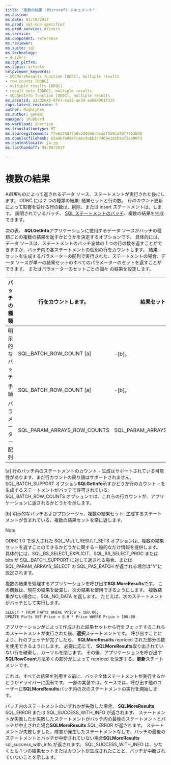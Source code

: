 ```yaml
---
title: "複数の結果 |Microsoft ドキュメント"
ms.custom: 
ms.date: 01/19/2017
ms.prod: sql-non-specified
ms.prod_service: drivers
ms.service: 
ms.component: reference
ms.reviewer: 
ms.suite: sql
ms.technology:
- drivers
ms.tgt_pltfrm: 
ms.topic: article
helpviewer_keywords:
- SQLMoreResults function [ODBC], multiple results
- row counts [ODBC]
- multiple results [ODBC]
- result sets [ODBC], multiple results
- SQLGetInfo function [ODBC], multiple results
ms.assetid: a3c32e4b-8fe7-4a33-ae39-ae664001f315
caps.latest.revision: 5
author: MightyPen
ms.author: genemi
manager: jhubbard
ms.workload: Inactive
ms.translationtype: MT
ms.sourcegitcommit: f7e6274d77a9cdd4de6cbcaef559ca99f77b3608
ms.openlocfilehash: 62a4b7edd47ca6c9a6b1c7469e18269af3ab907d
ms.contentlocale: ja-jp
ms.lasthandoff: 09/09/2017

---
```

# <a name="multiple-results"></a>複数の結果
A*結果*ものによって返されるデータ ソース、ステートメントが実行された後にします。 ODBC には 2 つの種類の結果: 結果セットと行の数。 *行のカウント*更新によって影響を受ける行の数は、削除、または insert ステートメントは、します。 説明されているバッチ、 [SQL ステートメントのバッチ](../../../odbc/reference/develop-app/batches-of-sql-statements.md)、複数の結果を生成できます。  
  
 次の表、 **SQLGetInfo**アプリケーションに使用するデータ ソースがバッチの種類ごとの複数の結果を返すかどうかを決定するオプションです。 具体的には、データ ソースは、ステートメントのバッチ全体の 1 つの行の数を返すことができますか、バッチ内の各ステートメントの個別の行をカウントします。 結果 – セットを生成するパラメーターの配列で実行された、ステートメントの場合、データ ソースが単一の結果セットのすべてのパラメーターのセットを返すことができます。 またはパラメーターのセットごとの個々 の結果を設定します。  
  
|バッチの種類|行をカウントします。|結果セット|  
|----------------|----------------|-----------------|  
|明示的なバッチ|SQL_BATCH_ROW_COUNT [a]|-[b]。|  
|手順|SQL_BATCH_ROW_COUNT [a]|-[b]。|  
|パラメーター配列|SQL_PARAM_ARRAYS_ROW_COUNTS|SQL_PARAM_ARRAYS_SELECTS|  
  
 [a] 行のバッチ内のステートメントのカウント – 生成はサポートされている可能性があります、まだ行カウントの戻り値はサポートされません。 SQL_BATCH_SUPPORT オプション**SQLGetInfo**示すかどうか行のカウント – を生成するステートメントがバッチで許可されている; SQL_BATCH_ROW_COUNTS オプションでは、これらの行カウントが、アプリケーションに返されるかどうかを示します。  
  
 [b] 明示的なバッチおよびプロシージャ、複数の結果セット: 生成するステートメントが含まれている、複数の結果セットを常に返します。  
  
> [!NOTE]  
>  ODBC 1.0 で導入された SQL_MULT_RESULT_SETS オプションは、複数の結果セットを返すことのできるかどうかに関する一般的なだけ情報を提供します。 具体的には、SQL_BS_SELECT_EXPLICIT、SQL_BS_SELECT_PROC または bits が SQL_BATCH_SUPPORT に対して返される場合、または SQL_PARAM_ARRAYS_SELECT の SQL_PAS_BATCH が返される場合は"Y"に設定されます。  
  
 複数の結果を処理するアプリケーションを呼び出す**SQLMoreResults**です。 この関数は、現在の結果を破棄し、次の結果を使用できるようにします。 複数結果がない場合に、SQL_NO_DATA を返します。 たとえば、次のステートメントがバッチとして実行します。  
  
```  
SELECT * FROM Parts WHERE Price > 100.00;  
UPDATE Parts SET Price = 0.9 * Price WHERE Price > 100.00  
```  
  
 アプリケーションがによって作成された結果セットから行をフェッチするこれらのステートメントが実行された後、**選択**ステートメントです。 呼び出すことにより、行のフェッチが完了したら、 **SQLMoreResults** repriced された部分の数を使用できるようにします。 必要に応じて、 **SQLMoreResults**取り出されていない行を破棄し、カーソルを閉じます。 その後、アプリケーションを呼び出す**SQLRowCount**方法多くの部分がによって repriced を決定する、**更新**ステートメントです。  
  
 これは、すべての結果を利用する前に、バッチ全体ステートメントが実行するかどうかドライバーに固有です。 一部の実装では、ケースでは、呼び出す他のユーザーに**SQLMoreResults**バッチ内の次のステートメントの実行を開始します。  
  
 バッチ内のステートメントのいずれかが失敗した場合、 **SQLMoreResults** SQL_ERROR または SQL_SUCCESS_WITH_INFO が返されます。 ステートメントが失敗したか失敗したステートメントがバッチ内の最後のステートメントとバッチが中止された場合**SQLMoreResults** SQL_ERROR が返されます。 ステートメントが失敗しました、障害が発生したステートメントなしで、バッチの最後のステートメントとバッチが中断されていない場合**SQLMoreResults** sql_success_with_info が返されます。 SQL_SUCCESS_WITH_INFO は、少なくとも 1 つの結果セットまたはカウントが生成されたことと、バッチが中断されていないことを示します。

